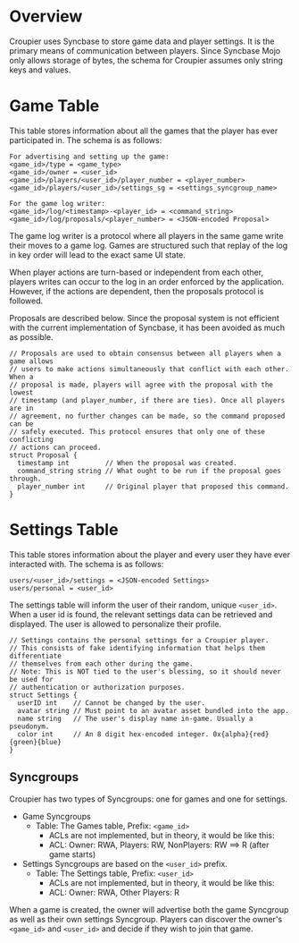 # Overview

Croupier uses Syncbase to store game data and player settings. It is the primary
means of communication between players. Since Syncbase Mojo only allows storage
of bytes, the schema for Croupier assumes only string keys and values.

# Game Table

This table stores information about all the games that the player has ever
participated in. The schema is as follows:

```
For advertising and setting up the game:
<game_id>/type = <game_type>
<game_id>/owner = <user_id>
<game_id>/players/<user_id>/player_number = <player_number>
<game_id>/players/<user_id>/settings_sg = <settings_syncgroup_name>

For the game log writer:
<game_id>/log/<timestamp>-<player_id> = <command_string>
<game_id>/log/proposals/<player_number> = <JSON-encoded Proposal>
```

The game log writer is a protocol where all players in the same game write their
moves to a game log. Games are structured such that replay of the log in key
order will lead to the exact same UI state.

When player actions are turn-based or independent from each other, players
writes can occur to the log in an order enforced by the application. However, if
the actions are dependent, then the proposals protocol is followed.

Proposals are described below. Since the proposal system is not efficient with
the current implementation of Syncbase, it has been avoided as much as possible.

```
// Proposals are used to obtain consensus between all players when a game allows
// users to make actions simultaneously that conflict with each other. When a
// proposal is made, players will agree with the proposal with the lowest
// timestamp (and player_number, if there are ties). Once all players are in
// agreement, no further changes can be made, so the command proposed can be
// safely executed. This protocol ensures that only one of these conflicting
// actions can proceed.
struct Proposal {
  timestamp int         // When the proposal was created.
  command_string string // What ought to be run if the proposal goes through.
  player_number int     // Original player that proposed this command.
}
```

# Settings Table

This table stores information about the player and every user they have ever
interacted with. The schema is as follows:

```
users/<user_id>/settings = <JSON-encoded Settings>
users/personal = <user_id>
```

The settings table will inform the user of their random, unique `<user_id>`.
When a user id is found, the relevant settings data can be retrieved and
displayed. The user is allowed to personalize their profile.

```
// Settings contains the personal settings for a Croupier player.
// This consists of fake identifying information that helps them differentiate
// themselves from each other during the game.
// Note: This is NOT tied to the user's blessing, so it should never be used for
// authentication or authorization purposes.
struct Settings {
  userID int    // Cannot be changed by the user.
  avatar string // Must point to an avatar asset bundled into the app.
  name string   // The user's display name in-game. Usually a pseudonym.
  color int     // An 8 digit hex-encoded integer. 0x{alpha}{red}{green}{blue}
}
```

## Syncgroups

Croupier has two types of Syncgroups: one for games and one for settings.
* Game Syncgroups
  * Table: The Games table, Prefix: `<game_id>`
    * ACLs are not implemented, but in theory, it would be like this:
    * ACL: Owner: RWA, Players: RW, NonPlayers: RW ==> R (after game starts)
* Settings Syncgroups are based on the `<user_id>` prefix.
  * Table: The Settings table, Prefix: `<user_id>`
    * ACLs are not implemented, but in theory, it would be like this:
    * ACL: Owner: RWA, Other Players: R

When a game is created, the owner will advertise both the game Syncgroup as well
as their own settings Syncgroup. Players can discover the owner's `<game_id>`
and `<user_id>` and decide if they wish to join that game.
